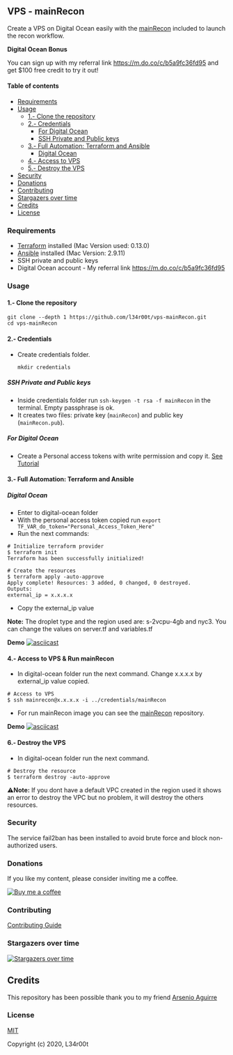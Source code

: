 <h2>VPS - mainRecon</h2>

Create a VPS on Digital Ocean easily with the [mainRecon](https://github.com/l34r00t/mainRecon) included to launch the recon workflow.

**Digital Ocean Bonus**

You can sign up with my referral link <https://m.do.co/c/b5a9fc36fd95> and get $100 free credit to try it out!

#### Table of contents

- [Requirements](#requirements)
- [Usage](#usage)
  - [1.- Clone the repository](#1--clone-the-repository)
  - [2.- Credentials](#2--credentials)
    - [For Digital Ocean](#for-digital-ocean)
    - [SSH Private and Public keys](#ssh-private-and-public-keys)
  - [3.- Full Automation: Terraform and Ansible](#3--terraform-ansible)
    - [Digital Ocean](#digital-ocean)
  - [4.- Access to VPS](#5--access-to-vps)
  - [5.- Destroy the VPS](#6--destroy-the-vps)
- [Security](#shield-security)
- [Donations](#coffee-donations)
- [Contributing](#contributing)
- [Stargazers over time](#chart_with_upwards_trend-stargazers-over-time)
- [Credits](#credits)
- [License](#license)

### Requirements

- [Terraform](https://www.terraform.io/downloads.html) installed (Mac Version used: 0.13.0)
- [Ansible](https://docs.ansible.com/ansible/latest/installation_guide/intro_installation.html) installed (Mac Version: 2.9.11)
- SSH private and public keys
- Digital Ocean account - My referral link <https://m.do.co/c/b5a9fc36fd95>

### Usage

#### 1.- Clone the repository

```console
git clone --depth 1 https://github.com/l34r00t/vps-mainRecon.git
cd vps-mainRecon
```

#### 2.- Credentials

- Create credentials folder.

    ```console
    mkdir credentials
    ```
##### SSH Private and Public keys

- Inside credentials folder run `ssh-keygen -t rsa -f mainRecon` in the terminal. Empty passphrase is ok.
- It creates two files: private key (`mainRecon`) and public key (`mainRecon.pub`).

##### For Digital Ocean

- Create a Personal access tokens with write permission and copy it. [See Tutorial](https://www.digitalocean.com/docs/apis-clis/api/create-personal-access-token/)

#### 3.- Full Automation: Terraform and Ansible

##### Digital Ocean

- Enter to digital-ocean folder
- With the personal access token copied run `export TF_VAR_do_token="Personal_Access_Token_Here"`
- Run the next commands:

```console
# Initialize terraform provider
$ terraform init
Terraform has been successfully initialized!

# Create the resources
$ terraform apply -auto-approve
Apply complete! Resources: 3 added, 0 changed, 0 destroyed.
Outputs:
external_ip = x.x.x.x
```

- Copy the external_ip value

**Note:** The droplet type and the region used are: s-2vcpu-4gb and nyc3. You can change the values on server.tf and variables.tf

**Demo**
[![asciicast](https://asciinema.org/a/360592.svg)](https://asciinema.org/a/360592?t=25&speed=2)


#### 4.- Access to VPS & Run mainRecon

- In digital-ocean folder run the next command. Change x.x.x.x by external_ip value copied.

```Console
# Access to VPS
$ ssh mainrecon@x.x.x.x -i ../credentials/mainRecon
```

- For run mainRecon image you can see the [mainRecon](https://github.com/l34r00t/mainRecon#option-2---use-the-image-from-docker-hub) repository.

**Demo**
[![asciicast](https://asciinema.org/a/360595.svg)](https://asciinema.org/a/360595)

#### 6.- Destroy the VPS

- In digital-ocean folder run the next command.

```Console
# Destroy the resource
$ terraform destroy -auto-approve
```

:warning:**Note:** If you dont have a default VPC created in the region used it shows an error to destroy the VPC but no problem, it will destroy the others resources.

### Security

The service fail2ban has been installed to avoid brute force and block non-authorized users.

### Donations

If you like my content, please consider inviting me a coffee.

[![Buy me a coffee](https://www.buymeacoffee.com/assets/img/custom_images/orange_img.png)](https://www.buymeacoffee.com/l34r00t)

### Contributing

[Contributing Guide](CONTRIBUTING.md)

### Stargazers over time

[![Stargazers over time](https://starchart.cc/l34r00t/vps-mainRecon.svg)](https://starchart.cc/l34r00t/vps-mainRecon)

## Credits

This repository has been possible thank you to my friend [Arsenio Aguirre](https://github.com/aaaguirrep/vps-docker-for-pentest)

### License

[MIT](LICENSE)

Copyright (c) 2020, L34r00t